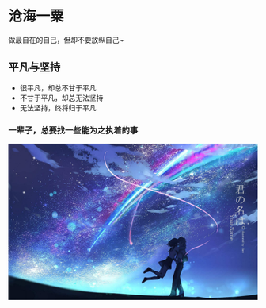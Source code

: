 # 沧海一粟

做最自在的自己，但却不要放纵自己~

<!-- slide -->

## 平凡与坚持

- 很平凡，却总不甘于平凡
- 不甘于平凡，却总无法坚持
- 无法坚持，终将归于平凡

<!-- slide vertical=true -->

### 一辈子，总要找一些能为之执着的事
 ![找寻你](https://raw.githubusercontent.com/makezeros/pic_bed/master/img/yourname.jpg)
